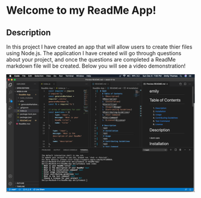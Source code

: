 # Welcome to my ReadMe App!
  ## Description
   In this project I have created an app that will allow users to create thier files using Node.js. The application I have created will go through questions about your project, and once the questions are completed a ReadMe markdown file will be created. Below you will see a video demonstration!
   
   [![Demonstration Video](assets/screenshot.png)](assets/ReadMe.mov)

   
   
   
  
